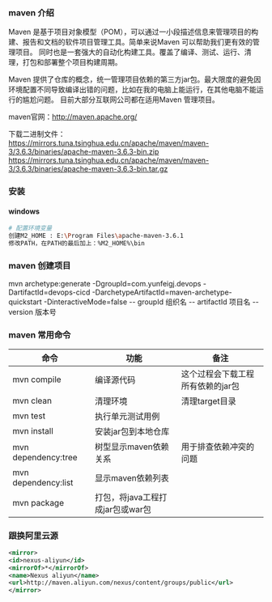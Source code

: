 ### maven 介绍
Maven 是基于项目对象模型（POM），可以通过一小段描述信息来管理项目的构建、报告和文档的软件项目管理工具。简单来说Maven 可以帮助我们更有效的管理项目。
同时也是一套强大的自动化构建工具。覆盖了编译、测试、运行、清理，打包和部署整个项目构建周期。

Maven 提供了仓库的概念，统一管理项目依赖的第三方jar包。最大限度的避免因环境配置不同导致编译出错的问题，比如在我的电脑上能运行，在其他电脑不能运行的尴尬问题。
目前大部分互联网公司都在适用Maven 管理项目。

maven官网：http://maven.apache.org/

下载二进制文件：
https://mirrors.tuna.tsinghua.edu.cn/apache/maven/maven-3/3.6.3/binaries/apache-maven-3.6.3-bin.zip
https://mirrors.tuna.tsinghua.edu.cn/apache/maven/maven-3/3.6.3/binaries/apache-maven-3.6.3-bin.tar.gz

### 安装
#### windows
```bash
# 配置环境变量
创建M2_HOME : E:\Program Files\apache-maven-3.6.1
修改PATH，在PATH的最后加上：%M2_HOME%\bin
```
### maven 创建项目
mvn archetype:generate -DgroupId=com.yunfeigj.devops -DartifactId=devops-cicd -DarchetypeArtifactId=maven-archetype-quickstart -DinteractiveMode=false
-- groupId 组织名
-- artifactId 项目名
-- version 版本号

### maven 常用命令
|命令|功能|备注|
|----|----|----|
|mvn compile|编译源代码|这个过程会下载工程所有依赖的jar包|
|mvn clean|清理环境|清理target目录|
|mvn test|执行单元测试用例||
|mvn install|安装jar包到本地仓库|
|mvn dependency:tree|树型显示maven依赖关系|用于排查依赖冲突的问题|
|mvn dependency:list|显示maven依赖列表||
|mvn package|打包，将java工程打成jar包或war包||

### 跟换阿里云源
```xml
<mirror>
<id>nexus-aliyun</id>
<mirrorOf>*</mirrorOf>
<name>Nexus aliyun</name>
<url>http://maven.aliyun.com/nexus/content/groups/public</url>
</mirror>
```

